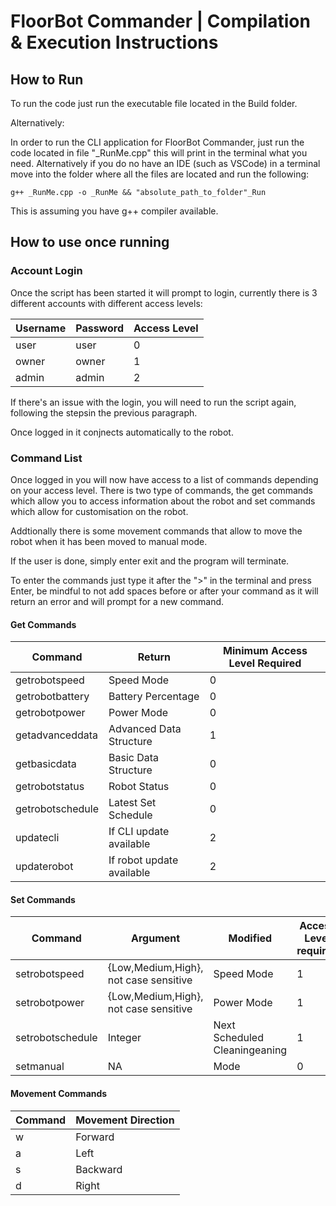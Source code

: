 # FloorBot Commander | Compilation & Execution Instructions

## How to Run

To run the code just run the executable file located in the Build folder.


Alternatively:

In order to run the CLI application for FloorBot Commander, just run the code located in file "_RunMe.cpp" this will print in the terminal what you need. Alternatively if you do no have an IDE (such as VSCode) in a terminal move into the folder where all the files are located and run the following:

```
g++ _RunMe.cpp -o _RunMe && "absolute_path_to_folder"_Run
```

This is assuming you have g++ compiler available.

## How to use once running

### Account Login

Once the script has been started it will prompt to login, currently there is 3 different accounts with different access levels:

| Username | Password | Access Level |
| -------- | -------- | ------------ |
| user     | user     | 0            |
| owner    | owner    | 1            |
| admin    | admin    | 2            |

If there's an issue with the login, you will need to run the script again, following the stepsin the previous paragraph.

Once logged in it conjnects automatically to the robot.

### Command List

Once logged in you will now have access to a list of commands depending on your access level. There is two type of commands, the get commands which allow you to access information about the robot and set commands which allow for customisation on the robot.

Addtionally there is some movement commands that allow to move the robot when it has been moved to manual mode.

If the user is done, simply enter exit and the program will terminate.

To enter the commands just type it after the ">" in the terminal and press Enter, be mindful to not add spaces before or after your command as it will return an error and will prompt for a new command.

#### Get Commands

| Command          | Return                    | Minimum Access Level Required |
| ---------------- | ------------------------- | ----------------------------- |
| getrobotspeed    | Speed Mode                | 0                             |
| getrobotbattery  | Battery Percentage        | 0                             |
| getrobotpower    | Power Mode                | 0                             |
| getadvanceddata  | Advanced Data Structure   | 1                             |
| getbasicdata     | Basic Data Structure      | 0                             |
| getrobotstatus   | Robot Status              | 0                             |
| getrobotschedule | Latest Set Schedule       | 0                             |
| updatecli        | If CLI update available   | 2                             |
| updaterobot      | If robot update available | 2                             |

#### Set Commands

| Command          | Argument                              | Modified                      | Access Level required |
| ---------------- | ------------------------------------- | ----------------------------- | --------------------- |
| setrobotspeed    | {Low,Medium,High}, not case sensitive | Speed Mode                    | 1                     |
| setrobotpower    | {Low,Medium,High}, not case sensitive | Power Mode                    | 1                     |
| setrobotschedule | Integer                               | Next Scheduled Cleaningeaning | 1                     |
| setmanual        | NA                                    | Mode                          | 0                     |

#### Movement Commands

| Command | Movement Direction |
| ------- | ------------------ |
| w       | Forward            |
| a       | Left               |
| s       | Backward           |
| d       | Right              |
